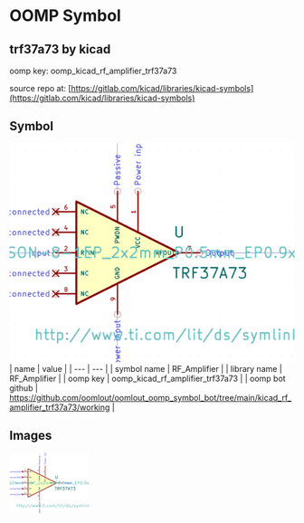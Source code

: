 # OOMP Symbol  
## trf37a73  by kicad  
  
oomp key: oomp_kicad_rf_amplifier_trf37a73  
  
source repo at: [https://gitlab.com/kicad/libraries/kicad-symbols](https://gitlab.com/kicad/libraries/kicad-symbols)  
## Symbol  
  
[![working.png](working_600.png)](working.png)  
| name | value | 
| --- | --- | 
| symbol name | RF_Amplifier | 
| library name | RF_Amplifier | 
| oomp key | oomp_kicad_rf_amplifier_trf37a73 | 
| oomp bot github | https://github.com/oomlout/oomlout_oomp_symbol_bot/tree/main/kicad_rf_amplifier_trf37a73/working | 
## Images  
  
[![working.png](working_140.png)](working.png)  

